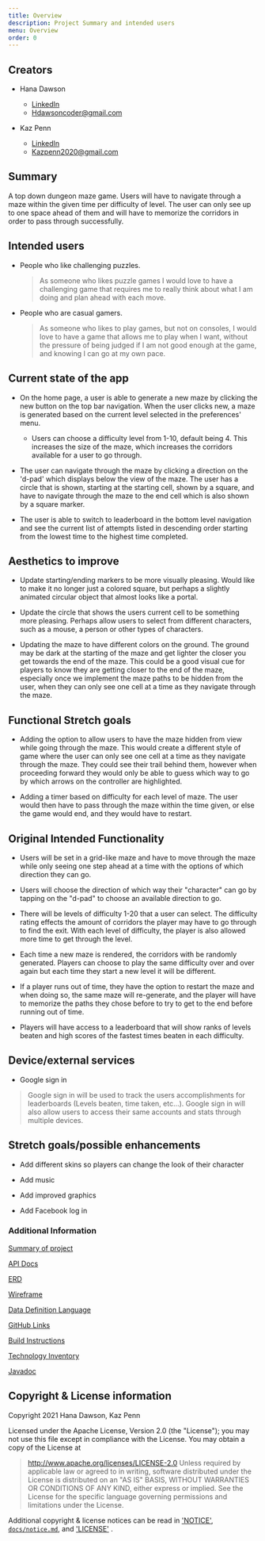 ```yaml
---
title: Overview
description: Project Summary and intended users
menu: Overview
order: 0
---
```

## Creators

* Hana Dawson
  * [LinkedIn](https://www.linkedin.com/in/hanadawson/)
  * Hdawsoncoder@gmail.com
  
* Kaz Penn
  * [LinkedIn](https://www.linkedin.com/in/kasmir-penn-a11127206/)
  * Kazpenn2020@gmail.com
  

## Summary

A top down dungeon maze game. Users will have to navigate through a maze within the given time per difficulty of level. 
The user can only see up to one space ahead of them and will have to memorize the corridors in order to pass through successfully. 

## Intended users

* People who like challenging puzzles.

  >As someone who likes puzzle games I would love to have a challenging game that requires me to really think about what I am doing and plan ahead with each move. 
  
* People who are casual gamers.

  >As someone who likes to play games, but not on consoles, I would love to have a game that allows me to play when I want, without the pressure of being judged if I am not good enough at the game, and knowing I can go at my own pace.
  
## Current state of the app

* On the home page, a user is able to generate a new maze by clicking the new button on the top bar
navigation. When the user clicks new, a maze is generated based on the current level selected in the
  preferences' menu.
    * Users can choose a difficulty level from 1-10, default being 4. This increases the size of the maze, which increases
  the corridors available for a user to go through.
  
* The user can navigate through the maze by clicking a direction on the 'd-pad' which displays
below the view of the maze. The user has a circle that is shown, starting at the starting cell, shown
  by a square, and have to navigate through the maze to the end cell which is also shown by a square
  marker.

* The user is able to switch to leaderboard in the bottom level navigation and see the current list of 
attempts listed in descending order starting from the lowest time to the highest time completed.
  
## Aesthetics to improve

* Update starting/ending markers to be more visually pleasing. Would like to make it no longer just 
  a colored square, but perhaps a slightly animated circular object that almost looks like a portal.
  

* Update the circle that shows the users current cell to be something more pleasing. Perhaps allow 
users to select from different characters, such as a mouse, a person or other types of characters.
  

* Updating the maze to have different colors on the ground. The ground may be dark at the starting of the
maze and get lighter the closer you get towards the end of the maze. This could be a good visual cue 
  for players to know they are getting closer to the end of the maze, especially once we implement the
  maze paths to be hidden from the user, when they can only see one cell at a time as they navigate through
  the maze.
  
## Functional Stretch goals

* Adding the option to allow users to have the maze hidden from view while going through the maze.
This would create a different style of game where the user can only see one cell at a time as they navigate
  through the maze. They could see their trail behind them, however when proceeding forward
  they would only be able to guess which way to go by which arrows on the controller are highlighted.
  

* Adding a timer based on difficulty for each level of maze. The user would then have to pass through the
maze within the time given, or else the game would end, and they would have to restart.
  
## Original Intended Functionality

* Users will be set in a grid-like maze and have to move through the maze while only seeing one step ahead at a time with the options of which direction they can go.

* Users will choose the direction of which way their "character" can go by tapping on the "d-pad" to choose an available direction to go.

* There will be levels of difficulty 1-20 that a user can select. The difficulty rating effects the amount of corridors the player may have to go through to find the exit. With each level of difficulty, the player is also allowed more time to get through the level.

* Each time a new maze is rendered, the corridors with be randomly generated. Players can choose to play the same difficulty over and over again but each time they start a new level it will be different.

* If a player runs out of time, they have the option to restart the maze and when doing so, the same maze will re-generate, and the player will have to memorize the paths they chose before to try to get to the end before running out of time.

* Players will have access to a leaderboard that will show ranks of levels beaten and high scores of the fastest times beaten in each difficulty.

## Device/external services

* Google sign in
>Google sign in will be used to track the users accomplishments for leaderboards (Levels beaten, time taken, etc...). Google sign in will also allow users to access their same accounts and stats through multiple devices.

## Stretch goals/possible enhancements

* Add different skins so players can change the look of their character

* Add music

* Add improved graphics

* Add Facebook log in

### Additional Information

[Summary of project](pdf/summary.pdf)

[API Docs](api/apidocs/index.html)

[ERD](https://dungeon-run.github.io/erd)

[Wireframe](https://dungeon-run.github.io/wireframe)

[Data Definition Language](https://dungeon-run.github.io/ddl)

[GitHub Links](https://dungeon-run.github.io/github-links)

[Build Instructions](build-instructions.md)

[Technology Inventory](https://dungeon-run.github.io/technology-inventory)

[Javadoc](api/apidocs/index.html)

## Copyright & License information
Copyright 2021 Hana Dawson, Kaz Penn

Licensed under the Apache License, Version 2.0 (the "License");
you may not use this file except in compliance with the License.
You may obtain a copy of the License at

> <http://www.apache.org/licenses/LICENSE-2.0>
Unless required by applicable law or agreed to in writing, software
distributed under the License is distributed on an "AS IS" BASIS,
WITHOUT WARRANTIES OR CONDITIONS OF ANY KIND, either express or implied.
See the License for the specific language governing permissions and
limitations under the License.

Additional copyright & license notices can be read in ['NOTICE'](NOTICE), [`docs/notice.md`](docs/notice.md), and ['LICENSE'](LICENSE) . 